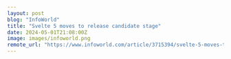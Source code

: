 ```yaml
---
layout: post
blog: "InfoWorld"
title: "Svelte 5 moves to release candidate stage"
date: 2024-05-01T21:08:00Z
image: images/infoworld.png
remote_url: "https://www.infoworld.com/article/3715394/svelte-5-moves-to-release-candidate-stage.html#tk.rss_applicationdevelopment"
---
```

